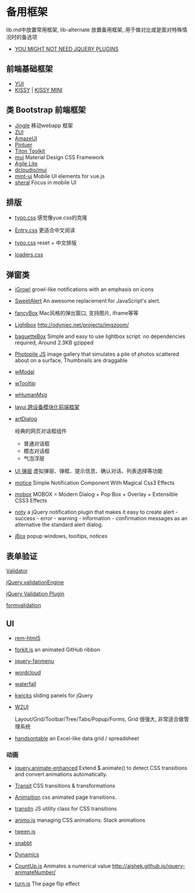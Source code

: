 # 备用框架
lib.md中放置常用框架, lib-alternate 放置备用框架, 用于做对比或是面对特殊情况时的备选项

* [YOU MIGHT NOT NEED JQUERY PLUGINS](http://youmightnotneedjqueryplugins.com/)

## 前端基础框架
* [YUI](https://github.com/yui/yui3)
* [KISSY](http://docs.kissyui.com/5.0/) | [KISSY MINI](http://m.kissyui.com/)

## 类 Bootstrap 前端框架
* [Jingle](https://github.com/shixy/Jingle) 移动webapp 框架
* [ZUI](http://www.zui.sexy/)
* [AmazeUI](http://amazeui.org/)
* [Pintuer](http://www.pintuer.com/)
* [Titon Toolkit](https://github.com/titon/toolkit)
* [mui](https://github.com/muicss/mui) Material Design CSS Framework
* [Agile Lite](https://git.oschina.net/nandy007/agile-lite)
* [dcloudio/mui](https://github.com/dcloudio/mui)
* [mint-ui](https://github.com/ElemeFE/mint-ui) Mobile UI elements for vue.js
* [sheral](https://github.com/imweb/sheral) Focus in mobile UI

## 排版
* [typo.css](https://github.com/xiangming/typo)
感觉像yue.css的克隆


* [Entry.css](https://github.com/zmmbreeze/Entry.css/)
更适合中文阅读

* [typo.css](https://github.com/sofish/Typo.css)
reset + 中文排版

* [loaders.css](https://github.com/ConnorAtherton/loaders.css)

## 弹窗类
* [iGrowl](https://github.com/catc/iGrowl/) growl-like notifications with an emphasis on icons

* [SweetAlert](https://github.com/t4t5/sweetalert) An awesome replacement for JavaScript's alert.

* [fancyBox](https://github.com/fancyapps/fancyBox)
Mac风格的弹出窗口, 支持图片, iframe等等

* [Lightbox](https://github.com/lokesh/lightbox2/)
http://odyniec.net/projects/imgzoom/

* [baguetteBox](https://github.com/feimosi/baguetteBox.js)
Simple and easy to use lightbox script. no dependencies required, Around 2.3KB gzipped

* [Photopile JS](https://github.com/bigbhowell/Photopile-JS)
image gallery that simulates a pile of photos scattered about on a surface, Thumbnails are draggable

* [wModal](https://github.com/websanova/wModal)

* [wTooltip](https://github.com/websanova/wTooltip)

* [wHumanMsg](https://github.com/websanova/wHumanMsg)

* [layui 跨设备模块化前端框架](http://www.layui.com/)

* [artDialog](http://aui.github.io/artDialog/)

  经典的网页对话框组件
  * 普通对话框
  * 模态对话框
  * 气泡浮层

* [UI 弹层](https://github.com/bh-lay/UI) 虚拟弹层、弹框、提示信息、确认对话、列表选择等功能

* [motice](https://github.com/mamboer/motice) Simple Notification Component With Magical Css3 Effects

* [mobox](https://github.com/mamboer/mobox) MOBOX = Modern Dialog + Pop Box + Overlay + Extensible CSS3 Effects

* [noty](https://github.com/needim/noty/)
a jQuery notification plugin that makes it easy to create alert - success - error - warning - information - confirmation messages as an alternative the standard alert dialog.

* [jBox](https://github.com/StephanWagner/jBox) popup windows, tooltips, notices

## 表单验证
[Validator](https://github.com/sofish/validator.js)

[jQuery.validationEngine](https://github.com/posabsolute/jQuery-Validation-Engine)

[jQuery Validation Plugin](https://github.com/jzaefferer/jquery-validation)

[formvalidation](https://github.com/formvalidation/formvalidation)

## UI

* [rem-html5](https://github.com/mamboer/rem-html5 "A Multiple Devices Adaptive HTML5 Mobile Page Template Leveraging The REM Unit")
* [forkit.js](https://github.com/hakimel/forkit.js) an animated GitHub ribbon
* [jquery-fanmenu](https://github.com/mamboer/jquery-fanmenu)
* [wordcloud](https://github.com/timdream/wordcloud)
* [waterfall](https://github.com/kudago/waterfall)

* [kwicks](https://github.com/jmar777/kwicks)
sliding panels for jQuery

* [W2UI](https://github.com/vitmalina/w2ui)

  Layout/Grid/Toolbar/Tree/Tabs/Popup/Forms, Grid 很强大, 非常适合做管理系统

* [handsontable](https://github.com/handsontable/handsontable) an Excel-like data grid / spreadsheet

### 动画
* [jquery.animate-enhanced](https://github.com/benbarnett/jQuery-Animate-Enhanced)
Extend $.animate() to detect CSS transitions and convert animations automatically.

* [Transit](http://ricostacruz.com/jquery.transit/)
CSS transitions & transformations

* [Animsition](https://github.com/blivesta/animsition/)
css animated page transitions.

* [transitn](https://github.com/desandro/transitn)
JS utility class for CSS transitions

* [animo.js](https://github.com/ThrivingKings/animo.js)
managing CSS animations. Stack animations

* [tween.js](https://github.com/tweenjs/tween.js)

* [snabbt](https://github.com/daniel-lundin/snabbt.js)
* [Dynamics](https://github.com/michaelvillar/dynamics.js)

* [CountUp.js](https://github.com/inorganik/countUp.js) Animates a numerical value
http://aishek.github.io/jquery-animateNumber/

* [turn.js](https://github.com/blasten/turn.js) The page flip effect

